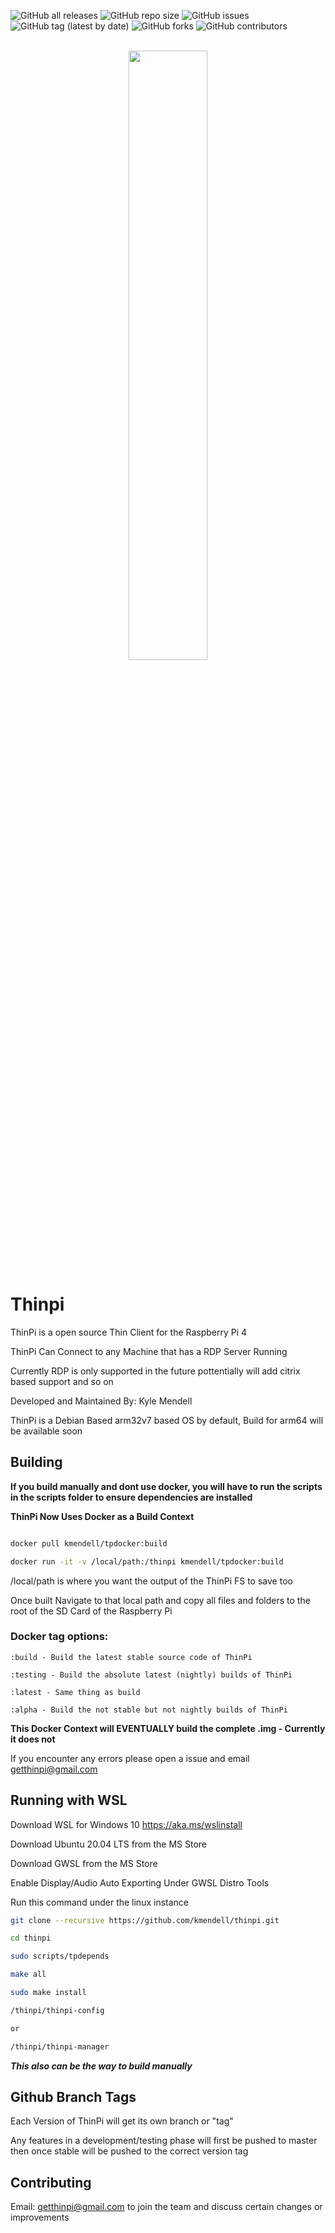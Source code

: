 ![GitHub all releases](https://img.shields.io/github/downloads/kmendell/thinpi/total?label=Downloads)
![GitHub repo size](https://img.shields.io/github/repo-size/kmendell/thinpi?label=Repo%20Size)
![GitHub issues](https://img.shields.io/github/issues/kmendell/thinpi)
![GitHub tag (latest by date)](https://img.shields.io/github/v/tag/kmendell/thinpi?label=Version)
![GitHub forks](https://img.shields.io/github/forks/kmendell/thinpi?style=social)
![GitHub contributors](https://img.shields.io/github/contributors/kmendell/thinpi)
<div align="center">
<br><img height="50%" width="50%" src="assets/logo/logo-colors@2x.png"></img>
</div>

# Thinpi

ThinPi is a open source Thin Client for the Raspberry Pi 4

ThinPi Can Connect to any Machine that has a RDP Server Running 

Currently RDP is only supported in the future pottentially will add citrix based support and so on

Developed and Maintained By: Kyle Mendell

ThinPi is a Debian Based arm32v7 based OS by default, Build for arm64 will be available soon



## Building

**If you build manually and dont use docker, you will have to run the scripts in the scripts folder to ensure dependencies are installed**

**ThinPi Now Uses Docker as a Build Context**

```bash

docker pull kmendell/tpdocker:build

docker run -it -v /local/path:/thinpi kmendell/tpdocker:build

```

/local/path is where you want the output of the ThinPi FS to save too 

Once built Navigate to that local path and copy all files and folders to the root of the SD Card of the Raspberry Pi

### Docker tag options:

```
:build - Build the latest stable source code of ThinPi

:testing - Build the absolute latest (nightly) builds of ThinPi

:latest - Same thing as build

:alpha - Build the not stable but not nightly builds of ThinPi
```

**This Docker Context will EVENTUALLY build the complete .img - Currently it does not**

If you encounter any errors please open a issue and email getthinpi@gmail.com

## Running with WSL

Download WSL for Windows 10 https://aka.ms/wslinstall

Download Ubuntu 20.04 LTS from the MS Store

Download GWSL from the MS Store

Enable Display/Audio Auto Exporting Under GWSL Distro Tools

Run this command under the linux instance 

```bash
git clone --recursive https://github.com/kmendell/thinpi.git

cd thinpi

sudo scripts/tpdepends

make all

sudo make install 

/thinpi/thinpi-config

or

/thinpi/thinpi-manager
```

***This also can be the way to build manually***
## Github Branch Tags

Each Version of ThinPi will get its own branch or "tag"

Any features in a development/testing phase will first be pushed to master then once stable will be pushed to the correct version tag

## Contributing

Email: getthinpi@gmail.com to join the team and discuss certain changes or improvements
